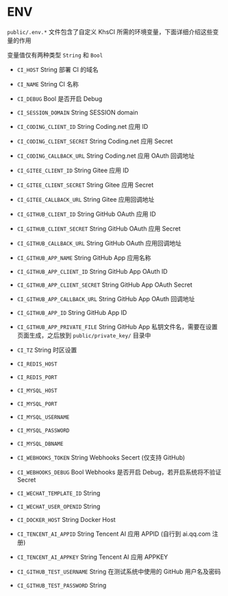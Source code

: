# ENV

`public/.env.*` 文件包含了自定义 KhsCI 所需的环境变量，下面详细介绍这些变量的作用

变量值仅有两种类型 `String` 和 `Bool`

* `CI_HOST` String 部署 CI 的域名

* `CI_NAME` String CI 名称

* `CI_DEBUG` Bool 是否开启 Debug

* `CI_SESSION_DOMAIN` String SESSION domain

* `CI_CODING_CLIENT_ID` String Coding.net 应用 ID
* `CI_CODING_CLIENT_SECRET` String Coding.net 应用 Secret
* `CI_CODING_CALLBACK_URL` String Coding.net 应用 OAuth 回调地址

* `CI_GITEE_CLIENT_ID` String Gitee 应用 ID
* `CI_GITEE_CLIENT_SECRET` String Gitee 应用 Secret
* `CI_GITEE_CALLBACK_URL` String Gitee 应用回调地址

* `CI_GITHUB_CLIENT_ID` String GitHub OAuth 应用 ID
* `CI_GITHUB_CLIENT_SECRET` String GitHub OAuth 应用 Secret
* `CI_GITHUB_CALLBACK_URL` String GitHub OAuth 应用回调地址

* `CI_GITHUB_APP_NAME` String GitHub App 应用名称
* `CI_GITHUB_APP_CLIENT_ID` String GitHub App OAuth ID
* `CI_GITHUB_APP_CLIENT_SECRET` String GitHub App OAuth Secret
* `CI_GITHUB_APP_CALLBACK_URL` String GitHub App OAuth 回调地址
* `CI_GITHUB_APP_ID` String GitHub App ID
* `CI_GITHUB_APP_PRIVATE_FILE` String GitHub App 私钥文件名，需要在设置页面生成，之后放到 `public/private_key/` 目录中

* `CI_TZ` String 时区设置

* `CI_REDIS_HOST`
* `CI_REDIS_PORT`

* `CI_MYSQL_HOST`
* `CI_MYSQL_PORT`
* `CI_MYSQL_USERNAME`
* `CI_MYSQL_PASSWORD`
* `CI_MYSQL_DBNAME`

* `CI_WEBHOOKS_TOKEN` String Webhooks Secert (仅支持 GitHub)
* `CI_WEBHOOKS_DEBUG` Bool Webhooks 是否开启 Debug，若开启系统将不验证 Secret

* `CI_WECHAT_TEMPLATE_ID` String
* `CI_WECHAT_USER_OPENID` String

* `CI_DOCKER_HOST` String Docker Host

* `CI_TENCENT_AI_APPID` String Tencent AI 应用 APPID (自行到 ai.qq.com 注册)
* `CI_TENCENT_AI_APPKEY` String Tencent AI 应用 APPKEY

* `CI_GITHUB_TEST_USERNAME` String 在测试系统中使用的 GitHub 用户名及密码
* `CI_GITHUB_TEST_PASSWORD` String
